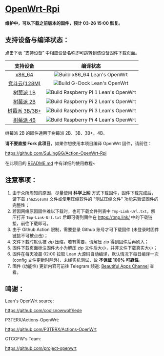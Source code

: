 # [OpenWrt-Rpi](https://github.com/SuLingGG/OpenWrt-Rpi)

**维护中，可以下载之前版本的固件，预计 03-26 15:00 恢复。**

## 支持设备与编译状态：

点击下表 “支持设备” 中相应设备名称即可跳转到该设备固件下载页面。

|                           支持设备                           |                           编译状态                           |
| :----------------------------------------------------------: | :----------------------------------------------------------: |
| [x86_64](https://github.com/SuLingGG/OpenWrt-Rpi/actions?query=workflow%3A%22Build+x86_64+Lean%27s+OpenWrt%22) | ![Build x86_64 Lean's OpenWrt](https://github.com/SuLingGG/OpenWrt-Rpi/workflows/Build%20x86_64%20Lean's%20OpenWrt/badge.svg) |
| [竞斗云(128M)](https://github.com/SuLingGG/OpenWrt-Rpi/actions?query=workflow%3A%22Build+G-Dock+Lean%27s+OpenWrt%22) | ![Build G-Dock Lean's OpenWrt](https://github.com/SuLingGG/OpenWrt-Rpi/workflows/Build%20G-Dock%20Lean's%20OpenWrt/badge.svg) |
| [树莓派 1B](https://github.com/SuLingGG/OpenWrt-Rpi/actions?query=workflow%3A%22Build+Raspberry+Pi+1+Lean%27s+OpenWrt%22) | ![Build Raspberry Pi 1 Lean's OpenWrt](https://github.com/SuLingGG/OpenWrt-Rpi/workflows/Build%20Raspberry%20Pi%201%20Lean's%20OpenWrt/badge.svg) |
| [树莓派 2B](https://github.com/SuLingGG/OpenWrt-Rpi/actions?query=workflow%3A%22Build+Raspberry+Pi+2+Lean%27s+OpenWrt%22) | ![Build Raspberry Pi 2 Lean's OpenWrt](https://github.com/SuLingGG/OpenWrt-Rpi/workflows/Build%20Raspberry%20Pi%202%20Lean's%20OpenWrt/badge.svg) |
| [树莓派 3B/3B+](https://github.com/SuLingGG/OpenWrt-Rpi/actions?query=workflow%3A%22Build+Raspberry+Pi+3+Lean%27s+OpenWrt%22) | ![Build Raspberry Pi 3 Lean's OpenWrt](https://github.com/SuLingGG/OpenWrt-Rpi/workflows/Build%20Raspberry%20Pi%203%20Lean's%20OpenWrt/badge.svg) |
| [树莓派 4B](https://github.com/SuLingGG/OpenWrt-Rpi/actions?query=workflow%3A%22Build+Raspberry+Pi+4+Lean%27s+OpenWrt%22) | ![Build Raspberry Pi 4 Lean's OpenWrt](https://github.com/SuLingGG/OpenWrt-Rpi/workflows/Build%20Raspberry%20Pi%204%20Lean's%20OpenWrt/badge.svg) |

树莓派 2B 的固件通用于树莓派 2B、3B、3B+、4B。

**请不要直接 Fork 此项目**，如果你想使用本项目编译 OpenWrt 固件，请前往：

<https://github.com/SuLingGG/Action-OpenWrt-Rpi>

在此项目的 [README.md](https://github.com/SuLingGG/Action-OpenWrt-Rpi/blob/master/README.md) 中有详细的使用教程~

## 注意事项：

1. 由于众所周知的原因，尽量使用 **科学上网** 方式下载固件，固件下载完成后，请下载 `sha256sums` 文件或使用压缩软件的 "测试压缩文件" 功能来验证固件的完整性；
2. 若因网络原因固件难以下载时，也可下载文件列表中 `Tmp-Link-Url.txt`，解压打开  `Tmp-Link-Url.txt` 后即可得到固件在 <https://tmp.link/> 中的下载链接，前往下载即可。
3. 由于 Github Action 限制，需要登录 Github 账号才可下载固件 (未登录时固件链接不可被点击)；
4. 文件下载时默认被 zip 压缩，若有需要，请解压 zip 得到固件后再刷入；
5. 固件下载页面标注固件大小为解压 zip 文件后大小，并非文件下载真实大小；
6. 固件在每天凌晨 02:00 拉取 Lean 大源码自动编译，默认情况下每日编译一次 (config 文件更新时除外)，未经实机测试，故 **不保证 100% 可靠性**。
7. 固件 (功能性) 更新内容可前往 Telegram 频道: [Beautiful Apps Channel](https://t.me/beautifulapps) 查看。

## 鸣谢：

Lean's OpenWrt source:

<https://github.com/coolsnowwolf/lede>

P3TERX/Actions-OpenWrt:

<https://github.com/P3TERX/Actions-OpenWrt>

CTCGFW's Team:

<https://github.com/project-openwrt>
